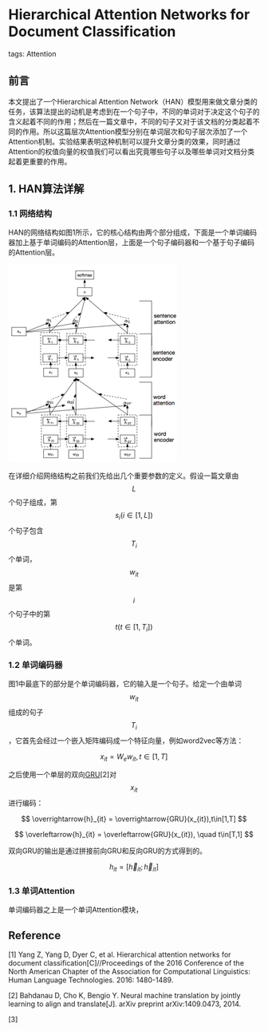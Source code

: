 # Hierarchical Attention Networks for Document Classification

tags: Attention

## 前言

本文提出了一个Hierarchical Attention Network（HAN）模型用来做文章分类的任务，该算法提出的动机是考虑到在一个句子中，不同的单词对于决定这个句子的含义起着不同的作用；然后在一篇文章中，不同的句子又对于该文档的分类起着不同的作用。所以这篇层次Attention模型分别在单词层次和句子层次添加了一个Attention机制。实验结果表明这种机制可以提升文章分类的效果，同时通过Attention的权值向量的权值我们可以看出究竟哪些句子以及哪些单词对文档分类起着更重要的作用。

## 1. HAN算法详解

### 1.1 网络结构

HAN的网络结构如图1所示，它的核心结构由两个部分组成，下面是一个单词编码器加上基于单词编码的Attention层，上面是一个句子编码器和一个基于句子编码的Attention层。

![](/assets/HAN_1.png)

在详细介绍网络结构之前我们先给出几个重要参数的定义。假设一篇文章由$$L$$个句子组成，第$$s_i(i\in[1,L])$$个句子包含$$T_i$$个单词，$$w_{it}$$是第$$i$$个句子中的第$$t(t\in[1,T_i])$$个单词。

### 1.2 单词编码器

图1中最底下的部分是个单词编码器，它的输入是一个句子。给定一个由单词$$w_{it}$$组成的句子$$T_i$$，它首先会经过一个嵌入矩阵编码成一个特征向量，例如word2vec等方法：

$$
x_{it} = W_e w_{it}, t\in[1,T]
$$

之后使用一个单层的双向[GRU](https://senliuy.gitbooks.io/advanced-deep-learning/content/di-er-zhang-ff1a-xu-lie-mo-xing/neural-machine-translation-by-jointly-learning-to-align-and-translate.html)[2]对$$x_{it}$$进行编码：

$$
\overrightarrow{h}_{it} = \overrightarrow{GRU}(x_{it}),t\in[1,T]
$$

$$
\overleftarrow{h}_{it} = \overleftarrow{GRU}(x_{it}), \quad t\in[T,1]
$$

双向GRU的输出是通过拼接前向GRU和反向GRU的方式得到的。

$$
h_{it} = [\overrightarrow{h}_{it}; \overleftarrow{h}_{it}]
$$

### 1.3 单词Attention

单词编码器之上是一个单词Attention模块，

## Reference

\[1\] Yang Z, Yang D, Dyer C, et al. Hierarchical attention networks for document classification\[C\]//Proceedings of the 2016 Conference of the North American Chapter of the Association for Computational Linguistics: Human Language Technologies. 2016: 1480-1489.

[2] Bahdanau D, Cho K, Bengio Y. Neural machine translation by jointly learning to align and translate\[J\]. arXiv preprint arXiv:1409.0473, 2014.

[3] 


